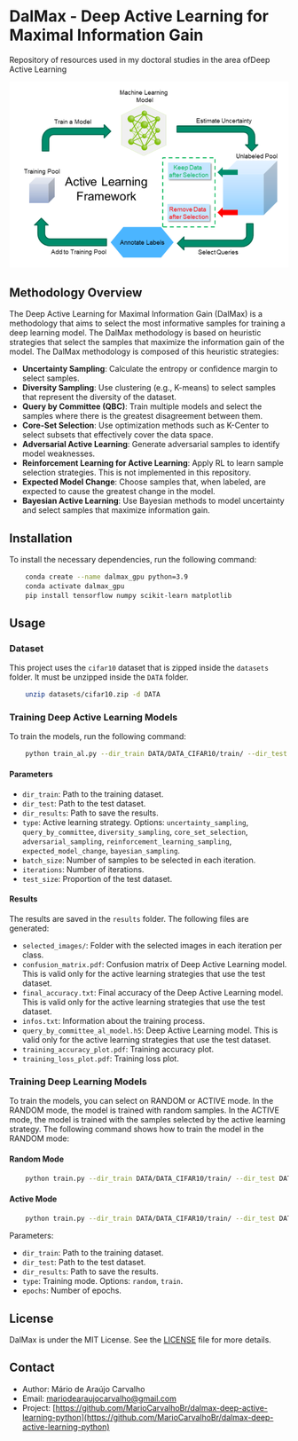 # DalMax - Deep Active Learning for Maximal Information Gain
Repository of resources used in my doctoral studies in the area of ​​Deep Active Learning

![Deep Active Learning Framework](assets/active-learning-framework.png)

## Methodology Overview
The Deep Active Learning for Maximal Information Gain (DalMax) is a methodology that aims to select the most informative samples for training a deep learning model. The DalMax methodology is based on heuristic strategies that select the samples that maximize the information gain of the model. The DalMax methodology is composed of this heuristic strategies:
- **Uncertainty Sampling**: Calculate the entropy or confidence margin to select samples.
- **Diversity Sampling**: Use clustering (e.g., K-means) to select samples that represent the diversity of the dataset.
- **Query by Committee (QBC)**: Train multiple models and select the samples where there is the greatest disagreement between them.
- **Core-Set Selection**: Use optimization methods such as K-Center to select subsets that effectively cover the data space.
- **Adversarial Active Learning**: Generate adversarial samples to identify model weaknesses.
- **Reinforcement Learning for Active Learning**: Apply RL to learn sample selection strategies. This is not implemented in this repository.
- **Expected Model Change**: Choose samples that, when labeled, are expected to cause the greatest change in the model.
- **Bayesian Active Learning**: Use Bayesian methods to model uncertainty and select samples that maximize information gain.

## Installation
To install the necessary dependencies, run the following command:

```bash
    conda create --name dalmax_gpu python=3.9
    conda activate dalmax_gpu
    pip install tensorflow numpy scikit-learn matplotlib
```

## Usage

### Dataset
This project uses the `cifar10` dataset that is zipped inside the `datasets` folder. It must be unzipped inside the `DATA` folder.
```bash
    unzip datasets/cifar10.zip -d DATA
```

### Training Deep Active Learning Models
To train the models, run the following command:
```bash
    python train_al.py --dir_train DATA/DATA_CIFAR10/train/ --dir_test DATA/DATA_CIFAR10/test/ --dir_results results/ --type uncertainty_sampling --batch_size 10 --iterations 5 --test_size 0.9
```
#### Parameters
- `dir_train`: Path to the training dataset.
- `dir_test`: Path to the test dataset.
- `dir_results`: Path to save the results.
- `type`: Active learning strategy. Options: `uncertainty_sampling`, `query_by_committee`, `diversity_sampling`, `core_set_selection`, `adversarial_sampling`, `reinforcement_learning_sampling`, `expected_model_change`, `bayesian_sampling`.
- `batch_size`: Number of samples to be selected in each iteration.
- `iterations`: Number of iterations.
- `test_size`: Proportion of the test dataset.

#### Results
The results are saved in the `results` folder. The following files are generated:

- `selected_images/`: Folder with the selected images in each iteration per class.
- `confusion_matrix.pdf`: Confusion matrix of Deep Active Learning model. This is valid only for the active learning strategies that use the test dataset.
- `final_accuracy.txt`: Final accuracy of the Deep Active Learning model. This is valid only for the active learning strategies that use the test dataset.
- `infos.txt`: Information about the training process.
- `query_by_committee_al_model.h5`: Deep Active Learning model. This is valid only for the active learning strategies that use the test dataset.
- `training_accuracy_plot.pdf`: Training accuracy plot.
- `training_loss_plot.pdf`: Training loss plot.

### Training Deep Learning Models
To train the models, you can select on RANDOM or ACTIVE mode. In the RANDOM mode, the model is trained with random samples. In the ACTIVE mode, the model is trained with the samples selected by the active learning strategy. The following command shows how to train the model in the RANDOM mode:

#### Random Mode
```bash
    python train.py --dir_train DATA/DATA_CIFAR10/train/ --dir_test DATA/DATA_CIFAR10/test/ --dir_results results/ --type random --epochs 10
```

#### Active Mode
```bash
    python train.py --dir_train DATA/DATA_CIFAR10/train/ --dir_test DATA/DATA_CIFAR10/test/ --dir_results results/ --type train --epochs 10
```

Parameters:
- `dir_train`: Path to the training dataset.
- `dir_test`: Path to the test dataset.
- `dir_results`: Path to save the results.
- `type`: Training mode. Options: `random`, `train`.
- `epochs`: Number of epochs.


## License

DalMax is under the MIT License. See the [LICENSE](LICENSE) file for more details.

## Contact

- Author: Mário de Araújo Carvalho
- Email: mariodearaujocarvalho@gmail.com
- Project: [https://github.com/MarioCarvalhoBr/dalmax-deep-active-learning-python](https://github.com/MarioCarvalhoBr/dalmax-deep-active-learning-python)
